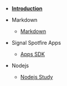 - [**Introduction**](./README.md)

- Markdown
    - [Markdown](./content/MD/template.md)

- Signal Spotfire Apps
    - [Apps SDK](./content/Apps/AppsAPI.md)

- Nodejs
    - [Nodejs Study](./content/NodeJS/nodeJsStudy.md)
   